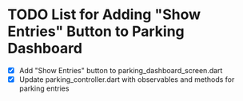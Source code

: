 # TODO List for Adding "Show Entries" Button to Parking Dashboard

- [x] Add "Show Entries" button to parking_dashboard_screen.dart
- [x] Update parking_controller.dart with observables and methods for parking entries
